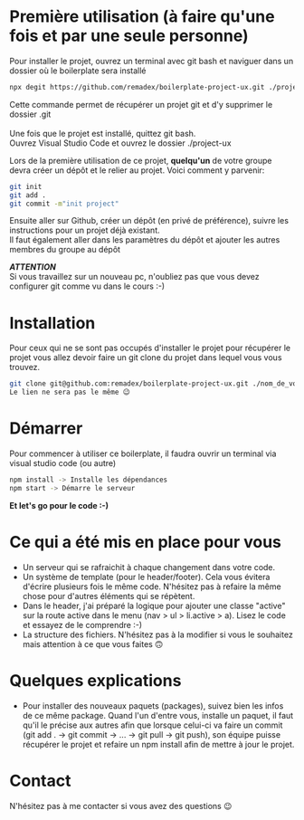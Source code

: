# Première utilisation (à faire qu'une fois et par une seule personne)
Pour installer le projet, ouvrez un terminal avec git bash et naviguer dans un dossier où le boilerplate sera installé
```bash
npx degit https://github.com/remadex/boilerplate-project-ux.git ./project-ux  
```
Cette commande permet de récupérer un projet git et d'y supprimer le dossier .git <br /><br />
Une fois que le projet est installé, quittez git bash.<br />
Ouvrez Visual Studio Code et ouvrez le dossier ./project-ux<br />

Lors de la première utilisation de ce projet, **quelqu'un** de votre groupe devra créer un dépôt et le relier au projet. Voici comment y parvenir:
```bash
git init
git add .
git commit -m"init project"
```
Ensuite aller sur Github, créer un dépôt (en privé de préférence), suivre les instructions pour un projet déjà existant.<br />
Il faut également aller dans les paramètres du dépôt et ajouter les autres membres du groupe au dépôt

***ATTENTION*** <br />
Si vous travaillez sur un nouveau pc, n'oubliez pas que vous devez configurer git comme vu dans le cours :-)

# Installation

Pour ceux qui ne se sont pas occupés d'installer le projet pour récupérer le projet vous allez devoir faire un git clone du projet dans lequel vous vous trouvez. <br />
```bash
git clone git@github.com:remadex/boilerplate-project-ux.git ./nom_de_votre_projet
Le lien ne sera pas le même 😉
``` 
# Démarrer
Pour commencer à utiliser ce boilerplate, il faudra ouvrir un terminal via visual studio code (ou autre)
```bash
npm install -> Installe les dépendances
npm start -> Démarre le serveur
```
**Et let's go pour le code :-)**

# Ce qui a été mis en place pour vous
- Un serveur qui se rafraichit à chaque changement dans votre code.
- Un système de template (pour le header/footer). Cela vous évitera d'écrire plusieurs fois le même code. N'hésitez pas à refaire la même chose pour d'autres éléments qui se répètent.
- Dans le header, j'ai préparé la logique pour ajouter une classe "active" sur la route active dans le menu (nav > ul > li.active > a). Lisez le code et essayez de le comprendre :-)
- La structure des fichiers. N'hésitez pas à la modifier si vous le souhaitez mais attention à ce que vous faites 🙃

# Quelques explications
- Pour installer des nouveaux paquets (packages), suivez bien les infos de ce même package. Quand l'un d'entre vous, installe un paquet, il faut qu'il le précise aux autres afin que lorsque celui-ci va faire un commit (git add . -> git commit -> ... -> git pull -> git push), son équipe puisse récupérer le projet et refaire un npm install afin de mettre à jour le projet.

# Contact
N'hésitez pas à me contacter si vous avez des questions 😉